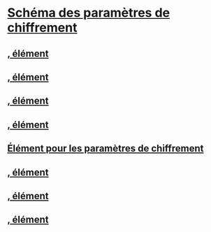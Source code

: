 # [Schéma des paramètres de chiffrement](index.md)
## [<cryptoClasses>, élément](cryptoclasses-element.md)
## [<cryptoClass>, élément](cryptoclass-element.md)
## [<cryptographySettings>, élément](cryptographysettings-element.md)
## [<cryptoNameMapping>, élément](cryptonamemapping-element.md)
## [<mscorlib>Élément pour les paramètres de chiffrement](mscorlib-element-for-cryptography-settings.md)
## [<nameEntry>, élément](nameentry-element.md)
## [<oidEntry>, élément](oidentry-element.md)
## [<oidMap>, élément](oidmap-element.md)
